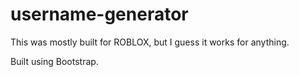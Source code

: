 # username-generator
This was mostly built for ROBLOX, but I guess it works for anything.

Built using Bootstrap.
